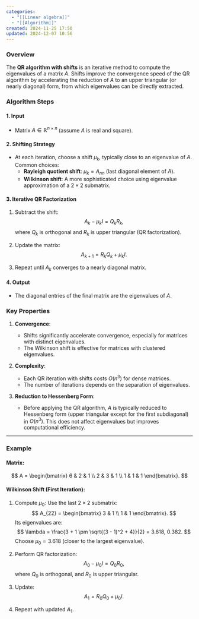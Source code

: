 ```yaml
---
categories:
  - "[[Linear algebra]]"
  - "[[Algorithm]]"
created: 2024-11-25 17:50
updated: 2024-12-07 10:56
---
```

### **Overview**
The **QR algorithm with shifts** is an iterative method to compute the eigenvalues of a matrix $A$. Shifts improve the convergence speed of the QR algorithm by accelerating the reduction of $A$ to an upper triangular (or nearly diagonal) form, from which eigenvalues can be directly extracted.

### **Algorithm Steps**

#### 1. **Input**
   - Matrix $A \in \mathbb{R}^{n \times n}$ (assume $A$ is real and square).
#### 2. **Shifting Strategy**
   - At each iteration, choose a shift $\mu_k$, typically close to an eigenvalue of $A$. Common choices:
     - **Rayleigh quotient shift**: $\mu_k = A_{nn}$ (last diagonal element of $A$).
     - **Wilkinson shift**: A more sophisticated choice using eigenvalue approximation of a $2 \times 2$ submatrix.
#### 3. **Iterative QR Factorization**
   1. Subtract the shift:
      $$
      A_k - \mu_k I = Q_k R_k,
      $$
      where $Q_k$ is orthogonal and $R_k$ is upper triangular (QR factorization).

   2. Update the matrix:
      $$
      A_{k+1} = R_k Q_k + \mu_k I.
      $$
   3. Repeat until $A_k$ converges to a nearly diagonal matrix.

#### 4. **Output**
   - The diagonal entries of the final matrix are the eigenvalues of $A$.

### **Key Properties**
1. **Convergence**:
   - Shifts significantly accelerate convergence, especially for matrices with distinct eigenvalues.
   - The Wilkinson shift is effective for matrices with clustered eigenvalues.

2. **Complexity**:
   - Each QR iteration with shifts costs $O(n^3)$ for dense matrices.
   - The number of iterations depends on the separation of eigenvalues.

3. **Reduction to Hessenberg Form**:
   - Before applying the QR algorithm, $A$ is typically reduced to Hessenberg form (upper triangular except for the first subdiagonal) in $O(n^3)$. This does not affect eigenvalues but improves computational efficiency.

---

### **Example**

#### **Matrix**:
$$
A = \begin{bmatrix}
6 & 2 & 1 \\
2 & 3 & 1 \\
1 & 1 & 1
\end{bmatrix}.
$$

#### **Wilkinson Shift (First Iteration)**:
1. Compute $\mu_0$: Use the last $2 \times 2$ submatrix:
   $$
   A_{22} = \begin{bmatrix}
   3 & 1 \\
   1 & 1
   \end{bmatrix}.
   $$
   Its eigenvalues are:
   $$
   \lambda = \frac{3 + 1 \pm \sqrt{(3 - 1)^2 + 4}}{2} = 3.618, 0.382.
   $$
   Choose $\mu_0 = 3.618$ (closer to the largest eigenvalue).

2. Perform QR factorization:
   $$
   A_0 - \mu_0 I = Q_0 R_0,
   $$
   where $Q_0$ is orthogonal, and $R_0$ is upper triangular.

3. Update:
   $$
   A_1 = R_0 Q_0 + \mu_0 I.
   $$

4. Repeat with updated $A_1$.